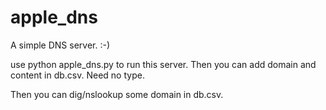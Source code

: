 # apple_dns
A simple DNS server. :-)

use 
python apple_dns.py 
to run this server. Then you can add domain and content in db.csv. Need no type.

Then you can dig/nslookup some domain in db.csv.

